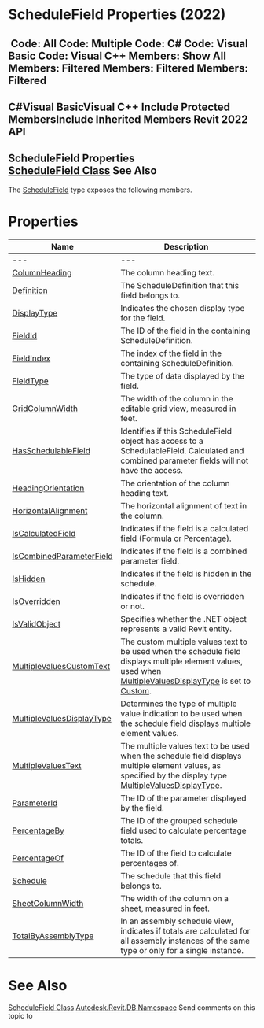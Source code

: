 # ScheduleField Properties (2022)

﻿
 Code: All Code: Multiple Code: C# Code: Visual Basic Code: Visual C++  Members: Show All Members: Filtered Members: Filtered Members: Filtered   
---  
C#Visual BasicVisual C++
Include Protected MembersInclude Inherited Members
Revit 2022 API  
---  
ScheduleField Properties  
[ScheduleField Class](3d6b0eb5-ed36-278d-a5df-38b6d600e876.md "ScheduleField Class") See Also  
---  
The [ScheduleField](3d6b0eb5-ed36-278d-a5df-38b6d600e876.md "ScheduleField Class") type exposes the following members.
# Properties
| Name | Description |
| --- | --- |
| --- | --- | --- |
| [ColumnHeading](3890f745-6f24-f81a-9f8f-d8b47c8e3f94.md "ColumnHeading Property") | The column heading text. |
| [Definition](0fa34479-59f2-7f67-4d16-48238dc4d2af.md "Definition Property") | The ScheduleDefinition that this field belongs to. |
| [DisplayType](ca5cd7f7-081e-65f3-b671-2a1c780a5b09.md "DisplayType Property") | Indicates the chosen display type for the field. |
| [FieldId](e7b1a3c3-1ab5-9e65-a59e-fed8a7d27d42.md "FieldId Property") | The ID of the field in the containing ScheduleDefinition. |
| [FieldIndex](9abc75e0-3ae0-9ed8-c6b3-9bc352e4a862.md "FieldIndex Property") | The index of the field in the containing ScheduleDefinition. |
| [FieldType](e73df1b3-d424-afe4-e1fe-dc434eadbc76.md "FieldType Property") | The type of data displayed by the field. |
| [GridColumnWidth](061bfa96-9775-32a8-f66d-858990d96f3b.md "GridColumnWidth Property") | The width of the column in the editable grid view, measured in feet. |
| [HasSchedulableField](263d2b9f-68e3-48a1-5757-4700ba3b1e73.md "HasSchedulableField Property") | Identifies if this ScheduleField object has access to a SchedulableField. Calculated and combined parameter fields will not have the access. |
| [HeadingOrientation](1b39a6a8-e775-d37b-99d5-e93165f350bb.md "HeadingOrientation Property") | The orientation of the column heading text. |
| [HorizontalAlignment](d204d391-a453-2793-db9e-1e30716edbaf.md "HorizontalAlignment Property") | The horizontal alignment of text in the column. |
| [IsCalculatedField](b33bd011-f26c-e617-5b6d-27968c7b09eb.md "IsCalculatedField Property") | Indicates if the field is a calculated field (Formula or Percentage). |
| [IsCombinedParameterField](52da022b-4dcd-09dd-3137-d32f47ccbfee.md "IsCombinedParameterField Property") | Indicates if the field is a combined parameter field. |
| [IsHidden](ee90c427-f957-515b-8d93-252b9da0a40d.md "IsHidden Property") | Indicates if the field is hidden in the schedule. |
| [IsOverridden](04fe4475-4173-f7eb-6c0f-11ee1d11f0f4.md "IsOverridden Property") | Indicates if the field is overridden or not. |
| [IsValidObject](73bbfcdf-4760-b676-98d7-f54e44912457.md "IsValidObject Property") | Specifies whether the .NET object represents a valid Revit entity. |
| [MultipleValuesCustomText](9f57808d-f3cc-cb93-edbd-dcfaad79bb95.md "MultipleValuesCustomText Property") | The custom multiple values text to be used when the schedule field displays multiple element values, used when [MultipleValuesDisplayType](64592725-4f20-d2a0-010d-220a9315ff39.md "MultipleValuesDisplayType Property") is set to [Custom](cc6f0e5f-958c-8062-2b8f-b443b0fae708.md "ScheduleFieldMultipleValuesDisplayType Enumeration"). |
| [MultipleValuesDisplayType](64592725-4f20-d2a0-010d-220a9315ff39.md "MultipleValuesDisplayType Property") | Determines the type of multiple value indication to be used when the schedule field displays multiple element values. |
| [MultipleValuesText](321d43b7-416b-06fd-54c3-15d8d2605f34.md "MultipleValuesText Property") | The multiple values text to be used when the schedule field displays multiple element values, as specified by the display type [MultipleValuesDisplayType](64592725-4f20-d2a0-010d-220a9315ff39.md "MultipleValuesDisplayType Property"). |
| [ParameterId](ecad009d-a968-2adc-9891-128e9ee8074a.md "ParameterId Property") | The ID of the parameter displayed by the field. |
| [PercentageBy](7c606b36-212f-0392-6eb5-799ab748a330.md "PercentageBy Property") | The ID of the grouped schedule field used to calculate percentage totals. |
| [PercentageOf](12f76318-e8fa-d5b8-d52e-434a07f159f9.md "PercentageOf Property") | The ID of the field to calculate percentages of. |
| [Schedule](1b5f2a55-5ea2-e468-b887-7f3c98aa6e85.md "Schedule Property") | The schedule that this field belongs to. |
| [SheetColumnWidth](999e9e46-2259-19f4-cfc1-9c52509a2385.md "SheetColumnWidth Property") | The width of the column on a sheet, measured in feet. |
| [TotalByAssemblyType](672a1283-cdb4-f7fb-b697-f67238c8755c.md "TotalByAssemblyType Property") | In an assembly schedule view, indicates if totals are calculated for all assembly instances of the same type or only for a single instance. |

# See Also
[ScheduleField Class](3d6b0eb5-ed36-278d-a5df-38b6d600e876.md "ScheduleField Class")
[Autodesk.Revit.DB Namespace](87546ba7-461b-c646-cbb1-2cb8f5bff8b2.md "Autodesk.Revit.DB Namespace")
Send comments on this topic to 